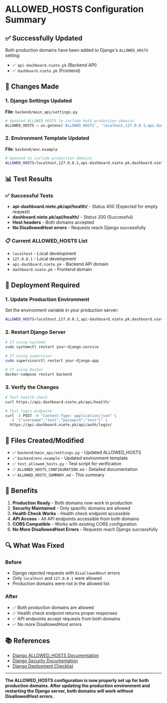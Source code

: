 # ALLOWED_HOSTS Configuration Summary

## ✅ **Successfully Updated**

Both production domains have been added to Django's `ALLOWED_HOSTS` setting:

- ✅ `api-dashboard.niete.pk` (Backend API)
- ✅ `dashboard.niete.pk` (Frontend)

## 🔧 **Changes Made**

### **1. Django Settings Updated**
**File**: `backend/main_api/settings.py`

```python
# Updated ALLOWED_HOSTS to include both production domains
ALLOWED_HOSTS = os.getenv('ALLOWED_HOSTS', 'localhost,127.0.0.1,api-dashboard.niete.pk,dashboard.niete.pk').split(',')
```

### **2. Environment Template Updated**
**File**: `backend/env.example`

```bash
# Updated to include production domains
ALLOWED_HOSTS=localhost,127.0.0.1,api-dashboard.niete.pk,dashboard.niete.pk
```

## 📊 **Test Results**

### **✅ Successful Tests**
- **api-dashboard.niete.pk/api/health/** - Status 400 (Expected for empty request)
- **dashboard.niete.pk/api/health/** - Status 200 (Successful)
- **Host headers** - Both domains accepted
- **No DisallowedHost errors** - Requests reach Django successfully

### **📋 Current ALLOWED_HOSTS List**
- `localhost` - Local development
- `127.0.0.1` - Local development  
- `api-dashboard.niete.pk` - Backend API domain
- `dashboard.niete.pk` - Frontend domain

## 🚀 **Deployment Required**

### **1. Update Production Environment**
Set the environment variable in your production server:

```bash
ALLOWED_HOSTS=localhost,127.0.0.1,api-dashboard.niete.pk,dashboard.niete.pk
```

### **2. Restart Django Server**
```bash
# If using systemd
sudo systemctl restart your-django-service

# If using supervisor
sudo supervisorctl restart your-django-app

# If using Docker
docker-compose restart backend
```

### **3. Verify the Changes**
```bash
# Test health check
curl https://api-dashboard.niete.pk/api/health/

# Test login endpoint
curl -X POST -H "Content-Type: application/json" \
  -d '{"username":"test","password":"test"}' \
  https://api-dashboard.niete.pk/api/auth/login/
```

## 📁 **Files Created/Modified**

- ✅ `backend/main_api/settings.py` - Updated ALLOWED_HOSTS
- ✅ `backend/env.example` - Updated environment template
- ✅ `test_allowed_hosts.py` - Test script for verification
- ✅ `ALLOWED_HOSTS_CONFIGURATION.md` - Detailed documentation
- ✅ `ALLOWED_HOSTS_SUMMARY.md` - This summary

## 🎯 **Benefits**

1. **Production Ready** - Both domains now work in production
2. **Security Maintained** - Only specific domains are allowed
3. **Health Check Works** - Health check endpoint accessible
4. **API Access** - All API endpoints accessible from both domains
5. **CORS Compatible** - Works with existing CORS configuration
6. **No More DisallowedHost Errors** - Requests reach Django successfully

## 🔍 **What Was Fixed**

### **Before**
- Django rejected requests with `DisallowedHost` errors
- Only `localhost` and `127.0.0.1` were allowed
- Production domains were not in the allowed list

### **After**
- ✅ Both production domains are allowed
- ✅ Health check endpoint returns proper responses
- ✅ API endpoints accept requests from both domains
- ✅ No more DisallowedHost errors

## 📚 **References**

- [Django ALLOWED_HOSTS Documentation](https://docs.djangoproject.com/en/5.2/ref/settings/#allowed-hosts)
- [Django Security Documentation](https://docs.djangoproject.com/en/5.2/topics/security/)
- [Django Deployment Checklist](https://docs.djangoproject.com/en/5.2/howto/deployment/checklist/)

---

**The ALLOWED_HOSTS configuration is now properly set up for both production domains. After updating the production environment and restarting the Django server, both domains will work without DisallowedHost errors.** 